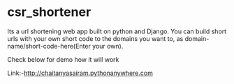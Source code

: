 # csr_shortener

Its a url shortening web app built on python and Django.
You can build short urls with your own short code to the domains you want to,
as domain-name/short-code-here(Enter your own).

Check below for demo how it will work

Link:-http://chaitanyasairam.pythonanywhere.com
